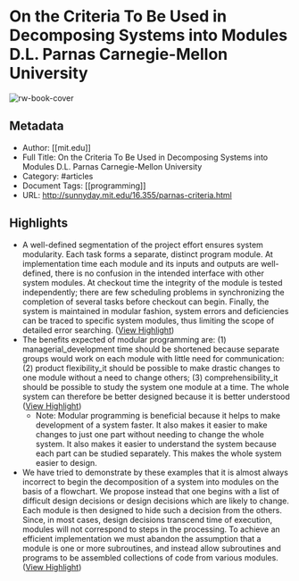 # On the Criteria To Be Used in Decomposing Systems into Modules D.L. Parnas Carnegie-Mellon University

![rw-book-cover](https://readwise-assets.s3.amazonaws.com/static/images/article4.6bc1851654a0.png)

## Metadata
- Author: [[mit.edu]]
- Full Title: On the Criteria To Be Used in Decomposing Systems into Modules D.L. Parnas Carnegie-Mellon University
- Category: #articles
- Document Tags: [[programming]] 
- URL: http://sunnyday.mit.edu/16.355/parnas-criteria.html

## Highlights
- A well-defined segmentation of the project effort ensures system modularity. Each task forms a separate, distinct program module. At implementation time each module and its inputs and outputs are well-defined, there is no confusion in the intended interface with other system modules. At checkout time the integrity of the module is tested independently; there are few scheduling problems in synchronizing the completion of several tasks before checkout can begin. Finally, the system is maintained in modular fashion, system errors and deficiencies can be traced to specific system modules, thus limiting the scope of detailed error searching. ([View Highlight](https://read.readwise.io/read/01h27ctdskcqtfrqyp7bb4q09h))
- The benefits expected of modular programming are: (1) managerial_development time should be shortened because separate groups would work on each module with little need for communication: (2) product flexibility_it should be possible to make drastic changes to one module without a need to change others; (3) comprehensibility_it should be possible to study the system one module at a time. The whole system can therefore be better designed because it is better understood ([View Highlight](https://read.readwise.io/read/01h27dahk4jw2z40thh3pafqm5))
    - Note: Modular programming is beneficial because it helps to make development of a system faster. It also makes it easier to make changes to just one part without needing to change the whole system. It also makes it easier to understand the system because each part can be studied separately. This makes the whole system easier to design.
- We have tried to demonstrate by these examples that it is almost always incorrect to begin the decomposition of a system into modules on the basis of a flowchart. We propose instead that one begins with a list of difficult design decisions or design decisions which are likely to change. Each module is then designed to hide such a decision from the others. Since, in most cases, design decisions transcend time of execution, modules will not correspond to steps in the processing. To achieve an efficient implementation we must abandon the assumption that a module is one or more subroutines, and instead allow subroutines and programs to be assembled collections of code from various modules. ([View Highlight](https://read.readwise.io/read/01h27e4y3jmm7rkkn19tfzcqp2))
